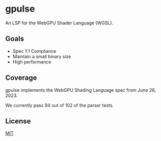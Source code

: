 # gpulse

An LSP for the WebGPU Shader Language (WGSL).

## Goals

- Spec 1:1 Compliance
- Maintain a small binary size
- High performance

## Coverage

gpulse implements the WebGPU Shading Language spec from June 26, 2023.

We currently pass 94 out of 102 of the parser tests.

## License

[MIT](./LICENSE)
